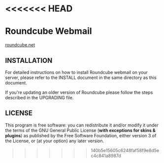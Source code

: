 <<<<<<< HEAD
=======
Roundcube Webmail 
=================
[roundcube.net](http://roundcube.net)





INSTALLATION
------------
For detailed instructions on how to install Roundcube webmail on your server,
please refer to the INSTALL document in the same directory as this document.

If you're updating an older version of Roundcube please follow the steps
described in the UPGRADING file.


LICENSE
-------
This program is free software: you can redistribute it and/or modify
it under the terms of the GNU General Public License (**with exceptions
for skins & plugins**) as published by the Free Software Foundation,
either version 3 of the License, or (at your option) any later version.



>>>>>>> 140b5e15605c6248faf58f9e8d5ec4c841a8987d
